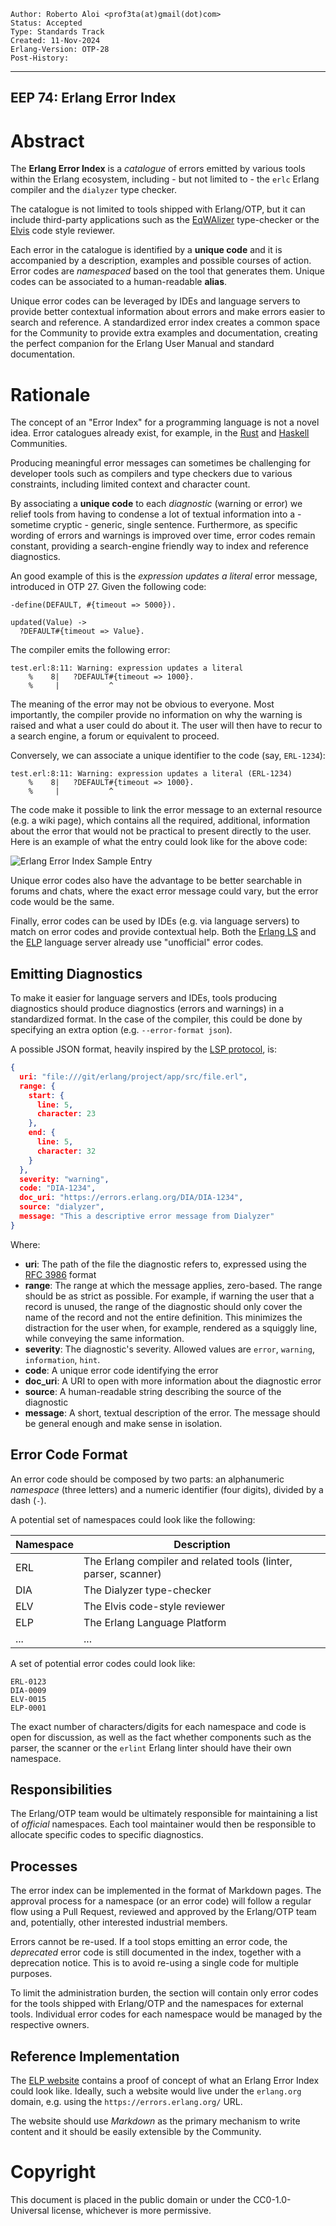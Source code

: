     Author: Roberto Aloi <prof3ta(at)gmail(dot)com>
    Status: Accepted
    Type: Standards Track
    Created: 11-Nov-2024
    Erlang-Version: OTP-28
    Post-History:
****
EEP 74: Erlang Error Index
----

Abstract
========

The **Erlang Error Index** is a _catalogue_ of errors emitted by
various tools within the Erlang ecosystem, including - but not limited
to - the `erlc` Erlang compiler and the `dialyzer` type checker.

The catalogue is not limited to tools shipped with Erlang/OTP, but it
can include third-party applications such as the [EqWAlizer][]
type-checker or the [Elvis][] code style reviewer.

Each error in the catalogue is identified by a **unique code**
and it is accompanied by a description, examples and possible courses
of action. Error codes are _namespaced_ based on the tool that
generates them. Unique codes can be associated to a human-readable
**alias**.

Unique error codes can be leveraged by IDEs and language servers to
provide better contextual information about errors and make errors
easier to search and reference. A standardized error index creates a
common space for the Community to provide extra examples and
documentation, creating the perfect companion for the Erlang User
Manual and standard documentation.

Rationale
=========

The concept of an "Error Index" for a programming language is not a
novel idea. Error catalogues already exist, for example, in the
[Rust][] and [Haskell][] Communities.

Producing meaningful error messages can sometimes be challenging for
developer tools such as compilers and type checkers due to various
constraints, including limited context and character count.

By associating a **unique code** to each _diagnostic_ (warning or
error) we relief tools from having to condense a lot of textual
information into a - sometime cryptic - generic, single
sentence. Furthermore, as specific wording of errors and warnings is
improved over time, error codes remain constant, providing a
search-engine friendly way to index and reference diagnostics.

An good example of this is the _expression updates a literal_ error
message, introduced in OTP 27. Given the following code:

    -define(DEFAULT, #{timeout => 5000}).

    updated(Value) ->
      ?DEFAULT#{timeout => Value}.

The compiler emits the following error:

    test.erl:8:11: Warning: expression updates a literal
        %    8|   ?DEFAULT#{timeout => 1000}.
        %     |           ^

The meaning of the error may not be obvious to everyone. Most
importantly, the compiler provide no information on why the warning is
raised and what a user could do about it. The user will then have to
recur to a search engine, a forum or equivalent to proceed.

Conversely, we can associate a unique identifier to the code (say,
`ERL-1234`):

    test.erl:8:11: Warning: expression updates a literal (ERL-1234)
        %    8|   ?DEFAULT#{timeout => 1000}.
        %     |           ^

The code make it possible to link the error message to an external
resource (e.g. a wiki page), which contains all the required,
additional, information about the error that would not be practical to
present directly to the user. Here is an example of what the entry
could look like for the above code:

![Erlang Error Index Sample Entry][]

Unique error codes also have the advantage to be better searchable in
forums and chats, where the exact error message could vary, but the
error code would be the same.

Finally, error codes can be used by IDEs (e.g. via language servers)
to match on error codes and provide contextual help. Both the [Erlang
LS][] and the [ELP][] language server already use "unofficial" error
codes.

Emitting Diagnostics
--------------------

To make it easier for language servers and IDEs, tools producing
diagnostics should produce diagnostics (errors and warnings) in a
standardized format. In the case of the compiler, this could be done
by specifying an extra option (e.g. `--error-format json`).

A possible JSON format, heavily inspired by the [LSP protocol][], is:

```json
{
  uri: "file:///git/erlang/project/app/src/file.erl",
  range: {
    start: {
      line: 5,
      character: 23
    },
    end: {
      line: 5,
      character: 32
    }
  },
  severity: "warning",
  code: "DIA-1234",
  doc_uri: "https://errors.erlang.org/DIA/DIA-1234",
  source: "dialyzer",
  message: "This a descriptive error message from Dialyzer"
}
```

Where:

* **uri**: The path of the file the diagnostic refers to, expressed using the [RFC 3986][] format
* **range**:  The range at which the message applies, zero-based. The range should be as strict as possible. For example, if warning
the user that a record is unused, the range of the diagnostic should
only cover the name of the record and not the entire definition. This
minimizes the distraction for the user when, for example, rendered as
a squiggly line, while conveying the same information.
* **severity**: The diagnostic's severity. Allowed values are `error`, `warning`, `information`, `hint`.
* **code**: A unique error code identifying the error
* **doc_uri**: A URI to open with more information about the diagnostic error
* **source**: A human-readable string describing the source of the diagnostic
* **message**: A short, textual description of the error. The message should be general enough and make sense in isolation.

Error Code Format
-----------------

An error code should be composed by two parts: an alphanumeric
_namespace_ (three letters) and a numeric identifier (four digits),
divided by a dash (`-`).

A potential set of namespaces could look like the following:

| Namespace | Description                                                     |
|-----------|-----------------------------------------------------------------|
| ERL       | The Erlang compiler and related tools (linter, parser, scanner) |
| DIA       | The Dialyzer type-checker                                       |
| ELV       | The Elvis code-style reviewer                                   |
| ELP       | The Erlang Language Platform                                    |
| ...       | ...                                                             |

A set of potential error codes could look like:

    ERL-0123
    DIA-0009
    ELV-0015
    ELP-0001

The exact number of characters/digits for each namespace and code is
open for discussion, as well as the fact whether components such as
the parser, the scanner or the `erlint` Erlang linter should have
their own namespace.

Responsibilities
----------------

The Erlang/OTP team would be ultimately responsible for maintaining a
list of _official_ namespaces. Each tool maintainer would then be
responsible to allocate specific codes to specific diagnostics.

Processes
---------

The error index can be implemented in the format of Markdown pages. The
approval process for a namespace (or an error code) will follow a
regular flow using a Pull Request, reviewed and approved by the
Erlang/OTP team and, potentially, other interested industrial members.

Errors cannot be re-used. If a tool stops emitting an error code, the
_deprecated_ error code is still documented in the index, together
with a deprecation notice. This is to avoid re-using a single code for
multiple purposes.

To limit the administration burden, the section will contain only
error codes for the tools shipped with Erlang/OTP and the namespaces
for external tools. Individual error codes for each namespace would be
managed by the respective owners.

Reference Implementation
------------------------

The [ELP website][] contains a proof of concept of what an Erlang
Error Index could look like. Ideally, such a website would live under
the `erlang.org` domain, e.g. using the `https://errors.erlang.org/` URL.

The website should use _Markdown_ as the primary mechanism to write
content and it should be easily extensible by the Community.

Copyright
=========

This document is placed in the public domain or under the CC0-1.0-Universal
license, whichever is more permissive.

[EqWAlizer]: https://github.com/whatsapp/eqwalizer
    "The EqWAlizer Type Checker"

[Elvis]: https://github.com/inaka/elvis
    "The Elvis Style Reviewer"

[Rust]: https://doc.rust-lang.org/error_codes/error-index.html
    "The Rust Error Index"

[Haskell]: https://errors.haskell.org
    "The Haskell Error Index"

[Erlang Error Index Sample Entry]: eep-0074-1.png
    "Erlang Error Index Sample Entry"

[Erlang LS]: https://github.com/erlang-ls/erlang_ls/blob/a4a12001e36b26343d1e9d57a0de0526d90480f2/apps/els_lsp/src/els_compiler_diagnostics.erl#L237
    "Erlang LS using error codes"

[ELP]: https://github.com/WhatsApp/erlang-language-platform/blob/99a426772be274f3739116736bb22d4c98c123c4/erlang_service/src/erlang_service.erl#L608
    "ELP using error codes"

[ELP Website]: https://whatsapp.github.io/erlang-language-platform/docs/erlang-error-index/
    "ELP website"

[LSP Protocol]: https://microsoft.github.io/language-server-protocol/specifications/lsp/3.17/specification/#diagnostic

[RFC 3986]: https://datatracker.ietf.org/doc/html/rfc3986

[EmacsVar]: <> "Local Variables:"
[EmacsVar]: <> "mode: indented-text"
[EmacsVar]: <> "indent-tabs-mode: nil"
[EmacsVar]: <> "sentence-end-double-space: t"
[EmacsVar]: <> "fill-column: 70"
[EmacsVar]: <> "coding: utf-8"
[EmacsVar]: <> "End:"
[VimVar]: <> " vim: set fileencoding=utf-8 expandtab shiftwidth=4 softtabstop=4: "
